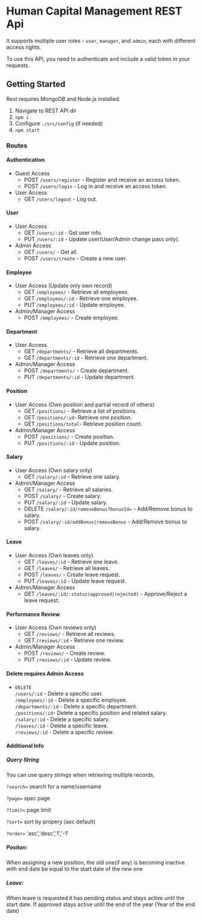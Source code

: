 # Human Capital Management REST Api


It supports multiple user roles - `user`, `manager`, and `admin`, each with different access rights.

To use this API, you need to authenticate and include a valid token in your requests.

## Getting Started
Rest requires MongoDB and Node.js installed.

1. Navigate to REST API dir
2. ```npm i```
3. Configure ```./src/config``` (if needed)
4. ```npm start```

### Routes

#### Authentication

- Guest Access
  - POST `/users/register` - Register and receive an access token.
  - POST `/users/login` - Log in and receive an access token.
- User Access
  - GET `/users/logout` - Log out.

#### User

- User Access
  - GET `/users/:id` - Get user info.
  - PUT `/users/:id` - Update user(User/Admin change pass only). 
- Admin Access
  - GET `/users/` - Get all. 
  - POST `/users/create` - Create a new user. 

#### Employee

- User Access (Update only own record)
  - GET `/employees/` - Retrieve all employees.
  - GET `/employees/:id` - Retrieve one employee.
  - PUT `/employees/:id` - Update employee.
- Admin/Manager Access
  - POST `/employees/` - Create employee. 

#### Department

- User Access
  - GET `/departments/` - Retrieve all departments.
  - GET `/departments/:id` - Retrieve one department.
- Admin/Manager Access
  - POST `/departments/` - Create department.
  - PUT `/departments/:id` - Update department.

#### Position

- User Access (Own position and partial record of others)
  - GET `/positions/` - Retrieve a list of positions.
  - GET `/positions/:id`- Retrieve one position.
  - GET `/positions/total`- Retrieve position count.
- Admin/Manager Access
  - POST `/positions/` - Create position.
  - PUT `/positions/:id` - Update position.

#### Salary

- User Access (Own salary only)
  - GET `/salary/:id` - Retrieve one salary.
- Admin/Manager Access
  - GET `/salary/` - Retrieve all salaries.
  - POST `/salary/` - Create salary.
  - PUT `/salary/:id` - Update salary.
  - DELETE `/salary/:id/removeBonus?bonusId=` - Add/Remove bonus to salary.
  - POST `/salary/:id/addBonus|removeBonus` - Add/Remove bonus to salary.

#### Leave

- User Access (Own leaves only)
  - GET `/leaves/:id` - Retrieve one leave.
  - GET `/leaves/` - Retrieve all leaves.
  - POST `/leaves/` - Create leave request.
  - PUT `/leaves/:id` - Update leave request.
- Admin/Manager Access
  - GET `/leaves/:id/:status(approved|rejected)` - Approve/Reject a leave request.

#### Performance Review

- User Access (Own reviews only)
  - GET `/reviews/` - Retrieve all reviews.
  - GET `/reviews/:id` - Retrieve one review.
- Admin/Manager Access
  - POST `/reviews/` - Create review.
  - PUT `/reviews/:id` - Update review.

#### Delete requires Admin Access
- `DELETE`  
  `/users/:id` - Delete a specific user.    
  `/employees/:id` - Delete a specific employee.     
  `/departments/:id` - Delete a specific department.    
  `/positions/:id`- Delete a specific position and related salary.  
  `/salary/:id` - Delete a specific salary.  
  `/leaves/:id` - Delete a specific leave.  
  `/reviews/:id` - Delete a specific review.


#### Additional Info

##### Query String
You can use query strings when retrieving multiple records, 

`?search=` search for a name/username

`?page=` spec page 

`?limit=` page limit

`?sort=` sort by propery (asc default)

`?order=` 'asc','desc','1','-1'

##### Positon:
When assigning a new position, the old one(if any) is becoming inactive with end date be equal to the start date of the new one

##### Leave:
When leave is requested it has pending status and stays active until the start date.
If approved stays active until the end of the year (Year of the end date)

